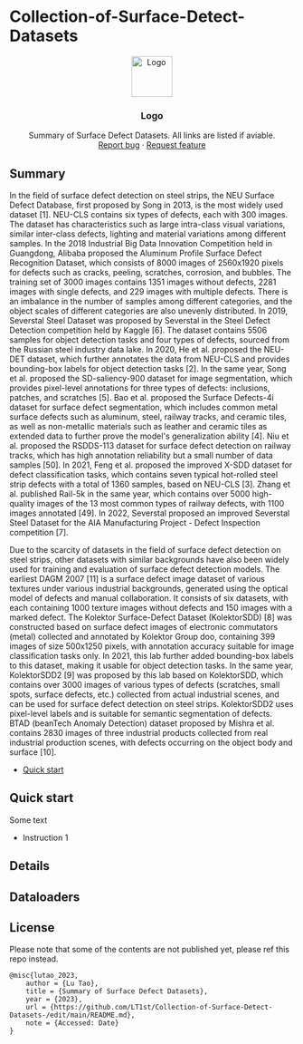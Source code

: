 # Collection-of-Surface-Detect-Datasets


<p align="center">
  <a href="https://example.com/">
    <img src="https://via.placeholder.com/72" alt="Logo" width=72 height=72>
  </a>

  <h3 align="center">Logo</h3>

  <p align="center">
    Summary of Surface Defect Datasets. All links are listed if aviable. 
    <br>
    <a href="https://reponame/issues/new?template=bug.md">Report bug</a>
    ·
    <a href="https://reponame/issues/new?template=feature.md&labels=feature">Request feature</a>
  </p>
</p>

## Summary
In the field of surface defect detection on steel strips, the NEU Surface Defect Database, first proposed by Song in 2013, is the most widely used dataset [1]. NEU-CLS contains six types of defects, each with 300 images. The dataset has characteristics such as large intra-class visual variations, similar inter-class defects, lighting and material variations among different samples. In the 2018 Industrial Big Data Innovation Competition held in Guangdong, Alibaba proposed the Aluminum Profile Surface Defect Recognition Dataset, which consists of 8000 images of 2560x1920 pixels for defects such as cracks, peeling, scratches, corrosion, and bubbles. The training set of 3000 images contains 1351 images without defects, 2281 images with single defects, and 229 images with multiple defects. There is an imbalance in the number of samples among different categories, and the object scales of different categories are also unevenly distributed. In 2019, Severstal Steel Dataset was proposed by Severstal in the Steel Defect Detection competition held by Kaggle [6]. The dataset contains 5506 samples for object detection tasks and four types of defects, sourced from the Russian steel industry data lake. In 2020, He et al. proposed the NEU-DET dataset, which further annotates the data from NEU-CLS and provides bounding-box labels for object detection tasks [2]. In the same year, Song et al. proposed the SD-saliency-900 dataset for image segmentation, which provides pixel-level annotations for three types of defects: inclusions, patches, and scratches [5]. Bao et al. proposed the Surface Defects-4i dataset for surface defect segmentation, which includes common metal surface defects such as aluminum, steel, railway tracks, and ceramic tiles, as well as non-metallic materials such as leather and ceramic tiles as extended data to further prove the model's generalization ability [4]. Niu et al. proposed the RSDDS-113 dataset for surface defect detection on railway tracks, which has high annotation reliability but a small number of data samples [50]. In 2021, Feng et al. proposed the improved X-SDD dataset for defect classification tasks, which contains seven typical hot-rolled steel strip defects with a total of 1360 samples, based on NEU-CLS [3]. Zhang et al. published Rail-5k in the same year, which contains over 5000 high-quality images of the 13 most common types of railway defects, with 1100 images annotated [49]. In 2022, Severstal proposed an improved Severstal Steel Dataset for the AIA Manufacturing Project - Defect Inspection competition [7].

Due to the scarcity of datasets in the field of surface defect detection on steel strips, other datasets with similar backgrounds have also been widely used for training and evaluation of surface defect detection models. The earliest DAGM 2007 [11] is a surface defect image dataset of various textures under various industrial backgrounds, generated using the optical model of defects and manual collaboration. It consists of six datasets, with each containing 1000 texture images without defects and 150 images with a marked defect. The Kolektor Surface-Defect Dataset (KolektorSDD) [8] was constructed based on surface defect images of electronic commutators (metal) collected and annotated by Kolektor Group doo, containing 399 images of size 500x1250 pixels, with annotation accuracy suitable for image classification tasks only. In 2021, this lab further added bounding-box labels to this dataset, making it usable for object detection tasks. In the same year, KolektorSDD2 [9] was proposed by this lab based on KolektorSDD, which contains over 3000 images of various types of defects (scratches, small spots, surface defects, etc.) collected from actual industrial scenes, and can be used for surface defect detection on steel strips. KolektorSDD2 uses pixel-level labels and is suitable for semantic segmentation of defects. BTAD (beanTech Anomaly Detection) dataset proposed by Mishra et al. contains 2830 images of three industrial products collected from real industrial production scenes, with defects occurring on the object body and surface [10].

- [Quick start](#quick-start)



## Quick start

Some text

- Instruction 1


## Details


## Dataloaders


## License
Please note that some of the contents are not published yet, please ref this repo instead. 
```
@misc{lutao_2023,
    author = {Lu Tao},
    title = {Summary of Surface Defect Datasets},
    year = {2023},
    url = {https://github.com/LT1st/Collection-of-Surface-Detect-Datasets-/edit/main/README.md},
    note = {Accessed: Date}
}
```




